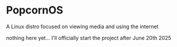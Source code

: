 # PopcornOS
A Linux distro focused on viewing media and using the internet

nothing here yet... I'll officially start the project after June 20th 2025

